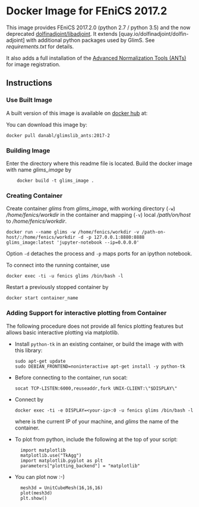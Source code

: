 # Docker Image for FEniCS 2017.2

This image provides FEniCS 2017.2.0 (python 2.7 / python 3.5) and the now deprecated [dolfinadjoint/libadjoint](https://dolfin-adjoint-doc.readthedocs.io/en/latest/download/index.html).
It extends [quay.io/dolfinadjoint/dolfin-adjoint] with additional python packages used by GlimS.
See *requirements.txt* for details.

It also adds a full installation of the [Advanced Normalization Tools (ANTs)](http://stnava.github.io/ANTs/) for image registration.

## Instructions

### Use Built Image

A built version of this image is available on [docker hub](https://hub.docker.com/) at:

You can download this image by:

```
docker pull danabl/glimslib_ants:2017-2
```  

### Building Image
Enter the directory where this readme file is located.
Build the docker image with name *glims_image* by

```
    docker build -t glims_image .
```

### Creating Container

Create container *glims* from *glims_image*, with working directory
(`-w`) */home/fenics/workdir* in the container and mapping (`-v`) local
*/path/on/host* to */home/fenics/workdir*.
```
docker run --name glims -w /home/fenics/workdir -v /path-on-host/:/home/fenics/workdir -d -p 127.0.0.1:8880:8888 glims_image:latest 'jupyter-notebook --ip=0.0.0.0'
```
Option `-d` detaches the process and `-p` maps ports for an ipython notebook.

To connect into the running container, use
```
docker exec -ti -u fenics glims /bin/bash -l
```

Restart a previously stopped container by
```
docker start container_name
```

### Adding Support for interactive plotting from Container

The following procedure does not provide all fenics plotting features
but allows basic interactive plotting via matplotlib.

* Install `python-tk` in an existing container, or build the image with
  with this library:

  ```
  sudo apt-get update
  sudo DEBIAN_FRONTEND=noninteractive apt-get install -y python-tk
  ```

* Before connecting to the container, run socat:
  ```
  socat TCP-LISTEN:6000,reuseaddr,fork UNIX-CLIENT:\"$DISPLAY\"
  ```

* Connect by
  ```
  docker exec -ti -e DISPLAY=<your-ip>:0 -u fenics glims /bin/bash -l
  ```
  where *<your-ip>* is the current IP of your machine, and *glims* the
  name of the container.

* To plot from python, include the following at the top of your script:
  ```
    import matplotlib
    matplotlib.use("TkAgg")
    import matplotlib.pyplot as plt
    parameters["plotting_backend"] = "matplotlib"
  ```

* You can plot now :-)
  ```
    mesh3d = UnitCubeMesh(16,16,16)
    plot(mesh3d)
    plt.show()
  ```


